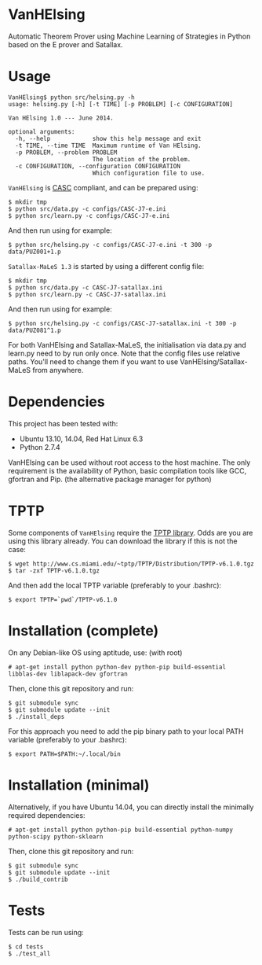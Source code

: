 VanHElsing
==========

Automatic Theorem Prover using Machine Learning of Strategies in Python based on the E prover and Satallax.

Usage
=====

```
VanHElsing$ python src/helsing.py -h
usage: helsing.py [-h] [-t TIME] [-p PROBLEM] [-c CONFIGURATION]

Van HElsing 1.0 --- June 2014.

optional arguments:
  -h, --help            show this help message and exit
  -t TIME, --time TIME  Maximum runtime of Van HElsing.
  -p PROBLEM, --problem PROBLEM
                        The location of the problem.
  -c CONFIGURATION, --configuration CONFIGURATION
                        Which configuration file to use.
```

`VanHElsing` is [CASC](http://www.cs.miami.edu/~tptp/CASC/) compliant, and can be prepared using:

```
$ mkdir tmp
$ python src/data.py -c configs/CASC-J7-e.ini
$ python src/learn.py -c configs/CASC-J7-e.ini
```

And then run using for example:

```
$ python src/helsing.py -c configs/CASC-J7-e.ini -t 300 -p data/PUZ001+1.p
```

`Satallax-MaLeS 1.3` is started by using a different config file:

```
$ mkdir tmp
$ python src/data.py -c CASC-J7-satallax.ini
$ python src/learn.py -c CASC-J7-satallax.ini
```

And then run using for example:

```
$ python src/helsing.py -c configs/CASC-J7-satallax.ini -t 300 -p data/PUZ081^1.p
```

For both VanHElsing and Satallax-MaLeS, the initialisation via data.py and learn.py need to by run only once.
Note that the config files use relative paths. You'll need to change them if you want to use VanHElsing/Satallax-MaLeS from anywhere. 

Dependencies
============

This project has been tested with:
* Ubuntu 13.10, 14.04, Red Hat Linux 6.3
* Python 2.7.4

VanHElsing can be used without root access to the host machine. The only
requirement is the availability of Python, basic compilation tools like GCC,
gfortran and Pip. (the alternative package manager for python)

TPTP
====

Some components of `VanHElsing` require the [TPTP library](http://www.cs.miami.edu/~tptp/).
Odds are you are using this library already. You can download the library
if this is not the case:

```
$ wget http://www.cs.miami.edu/~tptp/TPTP/Distribution/TPTP-v6.1.0.tgz
$ tar -zxf TPTP-v6.1.0.tgz
```

And then add the local TPTP variable (preferably to your .bashrc):

```
$ export TPTP=`pwd`/TPTP-v6.1.0
```

Installation (complete)
=======================

On any Debian-like OS using aptitude, use: (with root)

```
# apt-get install python python-dev python-pip build-essential libblas-dev liblapack-dev gfortran
```

Then, clone this git repository and run:

```
$ git submodule sync
$ git submodule update --init
$ ./install_deps
```

For this approach you need to add the pip binary path to your local PATH
variable (preferably to your .bashrc):

```
$ export PATH=$PATH:~/.local/bin
```

Installation (minimal)
======================

Alternatively, if you have Ubuntu 14.04, you can directly install the minimally required dependencies:

```
# apt-get install python python-pip build-essential python-numpy python-scipy python-sklearn
```

Then, clone this git repository and run:

```
$ git submodule sync
$ git submodule update --init
$ ./build_contrib
```

Tests
=====

Tests can be run using:

```
$ cd tests
$ ./test_all
```

